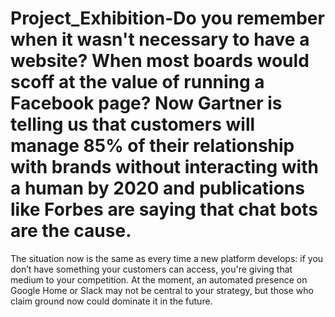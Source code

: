 # Project_Exhibition-Do you remember when it wasn't necessary to have a website? When most boards would scoff at the value of running a Facebook page? Now Gartner is telling us that customers will manage 85% of their relationship with brands without interacting with a human by 2020 and publications like Forbes are saying that chat bots are the cause.

The situation now is the same as every time a new platform develops: if you don’t have something your customers can access, you're giving that medium to your competition. At the moment, an automated presence on Google Home or Slack may not be central to your strategy, but those who claim ground now could dominate it in the future.

